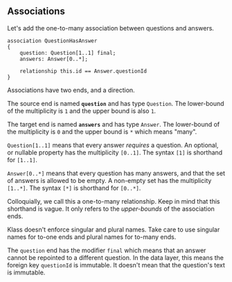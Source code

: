 ## Associations

Let's add the one-to-many association between questions and answers.

```klass
association QuestionHasAnswer
{
    question: Question[1..1] final;
    answers: Answer[0..*];

    relationship this.id == Answer.questionId
}
```

Associations have two ends, and a direction.

The source end is named **`question`** and has type `Question`. The lower-bound of the multiplicity is `1` and the upper bound is also `1`.

The target end is named **`answers`** and has type `Answer`. The lower-bound of the multiplicity is `0` and the upper bound is `*` which means "many".

`Question[1..1]` means that every answer *requires* a question. An optional, or nullable property has the multiplicity `[0..1]`. The syntax `[1]` is shorthand for `[1..1]`.

`Answer[0..*]` means that every question has many answers, and that the set of answers is allowed to be empty. A non-empty set has the multiplicity `[1..*]`. The syntax `[*]` is shorthand for `[0..*]`.

Colloquially, we call this a one-to-many relationship. Keep in mind that this shorthand is vague. It only refers to the *upper-bounds* of the association ends.

Klass doesn't enforce singular and plural names. Take care to use singular names for to-one ends and plural names for to-many ends.

The `question` end has the modifier `final` which means that an answer cannot be repointed to a different question. In the data layer, this means the foreign key `questionId` is immutable. It doesn't mean that the question's text is immutable.
